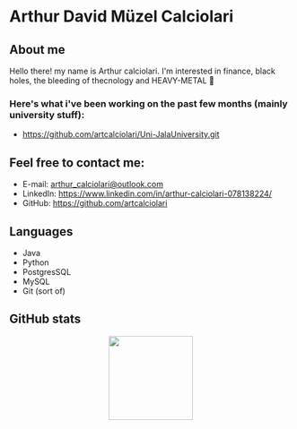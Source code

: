 # Arthur David Müzel Calciolari

## About me
Hello there! my name is Arthur calciolari. I'm interested in finance, black holes, the bleeding of thecnology and HEAVY-METAL 🤘



### Here's what i've been working on the past few months (mainly university stuff):
- https://github.com/artcalciolari/Uni-JalaUniversity.git

## Feel free to contact me:
- E-mail: arthur_calciolari@outlook.com
- LinkedIn: https://www.linkedin.com/in/arthur-calciolari-078138224/
- GitHub: https://github.com/artcalciolari

## Languages
- Java
- Python
- PostgresSQL
- MySQL
- Git (sort of)

## GitHub stats
<div align="center">
  <img height="150em" src="https://github-readme-stats.vercel.app/api/top-langs/?username=artcalciolari&layout=compact&langs_count=7&theme=bright"/>
</div>

